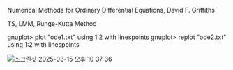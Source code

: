 Numerical Methods for Ordinary Differential Equations, David F. Griffiths

TS, LMM, Runge-Kutta Method

gnuplot> plot "ode1.txt" using 1:2 with linespoints
gnuplot> replot "ode2.txt" using 1:2 with linespoints

![스크린샷 2025-03-15 오후 10 37 36](https://github.com/user-attachments/assets/b4870191-f6e3-4378-ab2f-d8b07c07448b)
